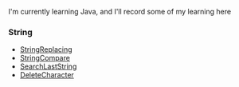  I'm currently learning Java, and I'll record some of my learning here

### String
* [StringReplacing](https://github.com/OrangeFlavoredDerek/myJava/blob/master/Java%20Demo/String/StringReplaceEmp.java)
* [StringCompare](https://github.com/OrangeFlavoredDerek/myJava/blob/master/Java%20Demo/String/StringCompareEmp.java)
* [SearchLastString](https://github.com/OrangeFlavoredDerek/myJava/blob/master/Java%20Demo/String/SearchlastString.java)
* [DeleteCharacter](https://github.com/OrangeFlavoredDerek/myJava/blob/master/Java%20Demo/String/DeleteCharacter.java)